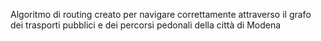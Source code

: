Algoritmo di routing creato per navigare correttamente attraverso il grafo dei trasporti pubblici e dei percorsi pedonali della città di Modena

